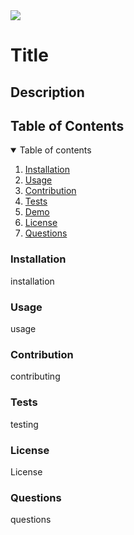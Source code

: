 <img src='https://img.shields.io/badge/License-MIT-yellow.svg'>
<h1> Title </h1>
<h2> Description </h2>
<h2> Table of Contents </h2>
<details open="open">
<summary> Table of contents</summary>
<ol>
<li><a href="#installation">Installation</a></li>
<li><a href="#usage">Usage</a></li>
<li><a href="#contributing">Contribution</a></li>
<li><a href="#testing">Tests</a></li>
<li><a href="#demo">Demo</a></li>
<li><a href="#license">License</a></li>
<li><a href="#questions">Questions</a></li>
</details>

<h3 id="installation">Installation</h3>
<p>installation</p>
<h3 id="usage">Usage</h3>
<p> usage </p>
<h3 id="contributing">Contribution</h3>
<p>contributing</p>
<h3 id="testing">Tests</h3>
<p>testing</p>
<h3 id="license">License</h3>
<p>License</p>
<h3 id="questions">Questions</h3>
<p>questions</p>
